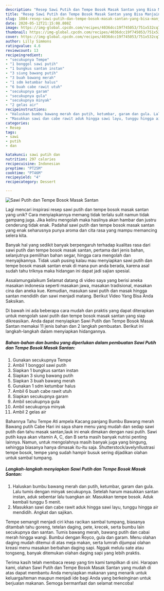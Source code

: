 ```yaml
---
description: "Resep Sawi Putih dan Tempe Bosok Masak Santan yang Bisa Manjain Lidah"
title: "Resep Sawi Putih dan Tempe Bosok Masak Santan yang Bisa Manjain Lidah"
slug: 1084-resep-sawi-putih-dan-tempe-bosok-masak-santan-yang-bisa-manjain-lidah
date: 2020-05-12T21:15:08.808Z
image: https://img-global.cpcdn.com/recipes/4036dcc19f745053/751x532cq70/sawi-putih-dan-tempe-bosok-masak-santan-foto-resep-utama.jpg
thumbnail: https://img-global.cpcdn.com/recipes/4036dcc19f745053/751x532cq70/sawi-putih-dan-tempe-bosok-masak-santan-foto-resep-utama.jpg
cover: https://img-global.cpcdn.com/recipes/4036dcc19f745053/751x532cq70/sawi-putih-dan-tempe-bosok-masak-santan-foto-resep-utama.jpg
author: Lilly Simmons
ratingvalue: 4.6
reviewcount: 13
recipeingredient:
- "secukupnya Tempe"
- "1 bonggol sawi putih"
- "1 bungkus santan instan"
- "3 siung bawang putih"
- "3 buah bawang merah"
- "1 sdm ketumbar halus"
- "6 buah cabe rawit utuh"
- "secukupnya garam"
- "secukupnya gula"
- "secukupnya minyak"
- "2 gelas air"
recipeinstructions:
- "Haluskan bumbu bawang merah dan putih, ketumbar, garam dan gula. Lalu tumis dengan minyak secukupnya. Setelah harum masukkan santan instan, aduk sebentar lalu tuangkan air. Masukkan tempe bosok. Aduk kembali tunggu 5 menit."
- "Masukkan sawi dan cabe rawit aduk hingga sawi layu, tunggu hingga air mendidih. Angkat dan sajikan."
categories:
- Resep
tags:
- sawi
- putih
- dan

katakunci: sawi putih dan 
nutrition: 297 calories
recipecuisine: Indonesian
preptime: "PT25M"
cooktime: "PT46M"
recipeyield: "4"
recipecategory: Dessert

---
```



![Sawi Putih dan Tempe Bosok Masak Santan](https://img-global.cpcdn.com/recipes/4036dcc19f745053/751x532cq70/sawi-putih-dan-tempe-bosok-masak-santan-foto-resep-utama.jpg)

Lagi mencari inspirasi resep sawi putih dan tempe bosok masak santan yang unik? Cara menyiapkannya memang tidak terlalu sulit namun tidak gampang juga. Jika keliru mengolah maka hasilnya akan hambar dan justru cenderung tidak enak. Padahal sawi putih dan tempe bosok masak santan yang enak seharusnya punya aroma dan cita rasa yang mampu memancing selera kita.

Banyak hal yang sedikit banyak berpengaruh terhadap kualitas rasa dari sawi putih dan tempe bosok masak santan, pertama dari jenis bahan, selanjutnya pemilihan bahan segar, hingga cara mengolah dan menyajikannya. Tidak usah pusing kalau mau menyiapkan sawi putih dan tempe bosok masak santan enak di mana pun anda berada, karena asal sudah tahu triknya maka hidangan ini dapat jadi sajian spesial.

Assalamungalaikum Selamat datang di video saya yang berisi aneka masakan indonesia seperti masakan jawa, masakan tradisional, masakan cina dan aneka kue. Kemudian, masukan sawi putih dan masak hingga santan mendidih dan sawi menjadi matang. Berikut Video Yang Bisa Anda Saksikan.


Di bawah ini ada beberapa cara mudah dan praktis yang dapat diterapkan untuk mengolah sawi putih dan tempe bosok masak santan yang siap dikreasikan. Anda dapat menyiapkan Sawi Putih dan Tempe Bosok Masak Santan memakai 11 jenis bahan dan 2 langkah pembuatan. Berikut ini langkah-langkah dalam menyiapkan hidangannya.

<!--inarticleads1-->

##### Bahan-bahan dan bumbu yang diperlukan dalam pembuatan Sawi Putih dan Tempe Bosok Masak Santan:

1. Gunakan secukupnya Tempe
1. Ambil 1 bonggol sawi putih
1. Siapkan 1 bungkus santan instan
1. Siapkan 3 siung bawang putih
1. Siapkan 3 buah bawang merah
1. Gunakan 1 sdm ketumbar halus
1. Ambil 6 buah cabe rawit utuh
1. Siapkan secukupnya garam
1. Ambil secukupnya gula
1. Ambil secukupnya minyak
1. Ambil 2 gelas air


Bahannya Tahu Tempe Ati ampela Kacang panjang Bumbu Bawang merah Bawang putih Cabe Hari ini saya share menu yang mudah dan sedap sawi putih dan tahu masak santan,lauk ini enak dimakan dengan nasi putih. Sawi putih kaya akan vitamin A, C, dan B serta masih banyak nutrisi penting lainnya. Namun, untuk mengolahnya masih banyak juga yang bingung, sehingga biasanya hanya dimasak itu-itu saja. Shutterstock/avelynIlustrasi tempe bosok, tempe yang sudah hampir busuk sering dijadikan olahan untuk sambal tumpang. 

<!--inarticleads2-->

##### Langkah-langkah menyiapkan Sawi Putih dan Tempe Bosok Masak Santan:

1. Haluskan bumbu bawang merah dan putih, ketumbar, garam dan gula. Lalu tumis dengan minyak secukupnya. Setelah harum masukkan santan instan, aduk sebentar lalu tuangkan air. Masukkan tempe bosok. Aduk kembali tunggu 5 menit.
1. Masukkan sawi dan cabe rawit aduk hingga sawi layu, tunggu hingga air mendidih. Angkat dan sajikan.


Tempe semangit menjadi ciri khas racikan sambal tumpang, biasanya ditambah tahu goreng, tetelan daging, pete, krecek, serta bumbu lain secukupnya dan santan. Tumis bawang merah, bawang putih dan cabai merah hingga wangi. Bumbui dengan Royco, gula dan garam. Menu olahan daging mudah ditemui di atas meja makan, serta lumrah dijumpai olahan kreasi menu masakan berbahan daging sapi. Nggak melulu sate atau tongseng, banyak ditemukan olahan daging sapi yang lebih praktis. 

Terima kasih telah membaca resep yang tim kami tampilkan di sini. Harapan kami, olahan Sawi Putih dan Tempe Bosok Masak Santan yang mudah di atas dapat membantu Anda menyiapkan makanan yang menarik untuk keluarga/teman maupun menjadi ide bagi Anda yang berkeinginan untuk berjualan makanan. Semoga bermanfaat dan selamat mencoba!
